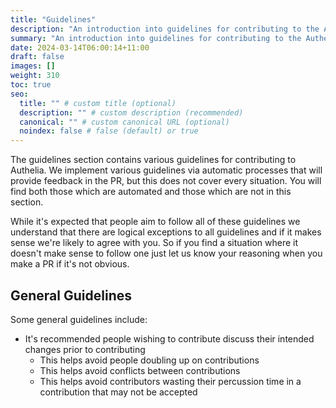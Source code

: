 ```yaml
---
title: "Guidelines"
description: "An introduction into guidelines for contributing to the Authelia project."
summary: "An introduction into guidelines for contributing to the Authelia project."
date: 2024-03-14T06:00:14+11:00
draft: false
images: []
weight: 310
toc: true
seo:
  title: "" # custom title (optional)
  description: "" # custom description (recommended)
  canonical: "" # custom canonical URL (optional)
  noindex: false # false (default) or true
---
```


The guidelines section contains various guidelines for contributing to Authelia. We implement various guidelines via
automatic processes that will provide feedback in the PR, but this does not cover every situation. You will find both
those which are automated and those which are not in this section.

While it's expected that people aim to follow all of these guidelines we understand that there are logical exceptions to
all guidelines and if it makes sense we're likely to agree with you. So if you find a situation where it doesn't make
sense to follow one just let us know your reasoning when you make a PR if it's not obvious.

## General Guidelines

Some general guidelines include:

- It's recommended people wishing to contribute discuss their intended changes prior to contributing
  - This helps avoid people doubling up on contributions
  - This helps avoid conflicts between contributions
  - This helps avoid contributors wasting their percussion time in a contribution that may not be accepted
